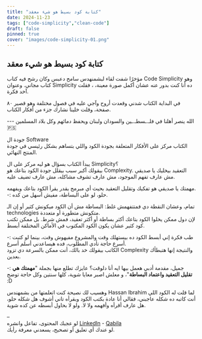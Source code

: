 ```yaml
---
title: "كتابة كود بسيط هو شيء معقد"
date: 2024-11-23
tags: ["code-simplicity","clean-code"]
draft: false
pinned: true
cover: "images/code-simplicity-01.png"
---
```


## كتابة كود بسيط هو شيء معقد

مؤخرًا شفت لقاء لبشمنهدس سامح دعبس وكان رشح فيه كتاب Code Simplicity وهو كتاب مجاني. وعنوان Simplicity ده أنا كنت بدور عنه عشان أكمل صورة معينة، ، فقلت آخد فكرة.

في البداية الكتاب شدني وقعدت أروح وآجي عليه في فصول مختلفة وهو قصير ٨٠ صفحة، وقلت خلينا نشارك جزء من أفكار الكتاب.

--- الله ينصر أهلنا في فلـ.ـسطـ.ـين والسودان ولبنان ويحفظ دمائهم وكل بلاد المسلمين🇵🇸

جودة ال Software    
الكتاب مركز على الأفكار المتعلقة بجودة الكود واللي بتساهم بشكل رئيسي في جودة المنتج النهائي.

يبدأ الكتاب بسؤال هو ليه مركز على ال Simplicity؟    
بيقولك أكبر سبب بيقلل جودة الكود بتاعك هو Complexity. التعقيد بيخليك يا صديقي مش عارف تفهم الموجود، مش عارف تشوف مشاكله، مش عارف تضيف عليه.

مهمتك يا صديقي هو تفكيك وتقليل التعقيد بحيث أي مبرمج يقدر يقرأ الكود بتاعك ويفهمه.  
-: حلو، لو على البساطة، مفيش أسهل من كده.


تمام، وعشان النقطة دي فمتتفهمش غلط:
البساطة مش أن الكود ميكونش كثير أو إن الـ technologies متكونش متطورة أو متعددة.     
لإن دول ممكن يخلوا الكود بتاعك أكثر بساطة أو أكثر تعقيد، فمش شرط. بل ممكن تكتب كود كثير عشان يكون الكود المكتوب في الأماكن المختلفة أبسط.


-: طب فكرة إني أبسط الكود ده بيستهلك وقت والمشروع مفيهوش وقت، بينما لو كتبت أسرع حاجة تأدي المطلوب، فده هيساعدني أسلم أسرع.     
الكاتب بيقولك خد بالك، أنت ممكن بالسرعة دي تزود Complexity والنتيجة إنها هتبطأك بعدين.

-: جميل، مقدمة أدبي هعمل بيها ايه أنا دلوقت؟
عايزك تطلع منها بجملة "**مهمتك هي تقليل التعقيد واعتماد البساطة**"، و معلش اصبر معايا شوية، كلها سنتين وكل حاجة توضح :D

وهسيب لك نصيحة كنت اتعلمتها من بشمهندس Hassan Ibrahim لما قلت له الكود اللي أنت كاتبه ده شكله عاجبني، فقالي أنا عادة بكتب الكود وبقرأه تاني أشوف هل شكله حلو، هل عارف أقرأه وأفهمه ولا لا. ولو لا بحاول أبسطه عن كده شوية.

–   
لو عجبك المحتوى، تفاعل وانشره [LinkedIn](https://www.linkedin.com/feed/update/urn:li:activity:7266013067556106240/) - [Qabila](https://qabilah.com/posts/D5tVRJW4m7M)     
لو عندك أي تعليق أو تصحيح، يسعدني معرفة رأيك.   

     



